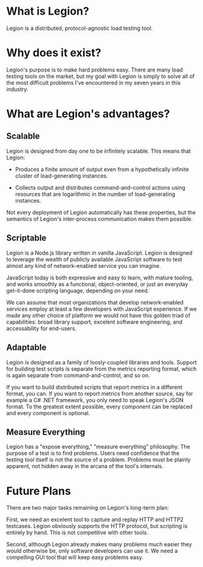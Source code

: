 What is Legion?
===============

Legion is a distributed, protocol-agnostic load testing tool.

Why does it exist?
==================

Legion's purpose is to make hard problems easy. There are many load testing
tools on the market, but my goal with Legion is simply to solve all of the most
difficult problems I've encountered in my seven years in this industry.

What are Legion's advantages?
=============================

Scalable
--------

Legion is designed from day one to be infinitely scalable. This means
that Legion:

 * Produces a finite amount of output even from a hypothetically
   infinite cluster of load-generating instances.

 * Collects output and distributes command-and-control actions
   using resources that are logarithmic in the number of
   load-generating instances.

Not every deployment of Legion automatically has these properties, but the
semantics of Legion's inter-process communication makes them possible.

Scriptable
----------

Legion is a Node.js library written in vanilla JavaScript. Legion is
designed to leverage the wealth of publicly available JavaScript software to
test almost any kind of network-enabled service you can imagine.

JavaScript today is both expressive and easy to learn, with mature tooling, and
works smoothly as a functional, object-oriented, or just an everyday
get-it-done scripting language, depending on your need.

We can assume that most organizations that develop network-enabled services
employ at least a few developers with JavaScript experience. If we made any
other choice of platform we would not have this golden triad of capabilities:
broad library support, excelent software engineering, and accessability for
end-users.

Adaptable
---------

Legion is designed as a family of loosly-coupled libraries and tools. Support
for building test scripts is separate from the metrics reporting format, which
is again separate from command-and-control, and so on.

If you want to build distributed scripts that report metrics in a different
format, you can. If you want to report metrics from another source, say for
example a C# .NET framework, you only need to speak Legion's JSON format. To
the greatest extent possible, every component can be replaced and every
component is optional.

Measure Everything
------------------

Legion has a "expose everything," "measure everything" philosophy. The purpose
of a test is to find problems. Users need confidence that the testing tool
itself is not the source of a problem. Problems must be plainly apparent, not
hidden away in the arcana of the tool's internals.

Future Plans
============

There are two major tasks remaining on Legion's long-term plan:

First, we need an excelent tool to capture and replay HTTP and HTTP2 testcases.
Legion obviously supports the HTTP protocol, but scripting is entirely by hand.
This is not competitive with other tools.

Second, although Legion already makes many problems much easier they would
otherwise be, only software developers can use it. We need a compelling GUI
tool that will keep easy problems easy.

